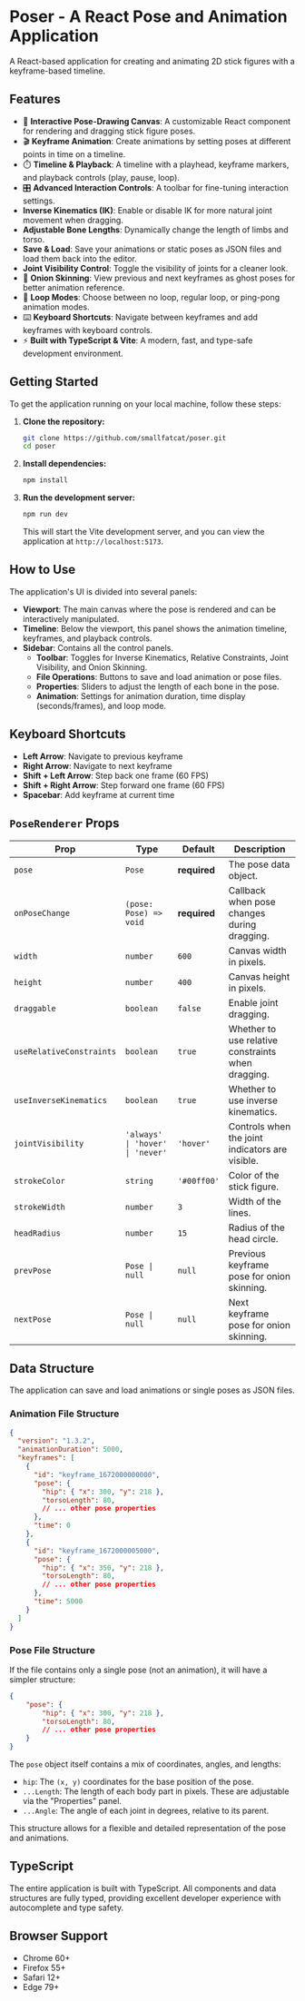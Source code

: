 # Poser - A React Pose and Animation Application

A React-based application for creating and animating 2D stick figures with a keyframe-based timeline.

## Features

- 🎨 **Interactive Pose-Drawing Canvas**: A customizable React component for rendering and dragging stick figure poses.
- 🎬 **Keyframe Animation**: Create animations by setting poses at different points in time on a timeline.
- ⏱️ **Timeline & Playback**: A timeline with a playhead, keyframe markers, and playback controls (play, pause, loop).
- 🎛️ **Advanced Interaction Controls**: A toolbar for fine-tuning interaction settings.
- **Inverse Kinematics (IK)**: Enable or disable IK for more natural joint movement when dragging.
- **Adjustable Bone Lengths**: Dynamically change the length of limbs and torso.
- **Save & Load**: Save your animations or static poses as JSON files and load them back into the editor.
- **Joint Visibility Control**: Toggle the visibility of joints for a cleaner look.
- 🧅 **Onion Skinning**: View previous and next keyframes as ghost poses for better animation reference.
- 🔄 **Loop Modes**: Choose between no loop, regular loop, or ping-pong animation modes.
- ⌨️ **Keyboard Shortcuts**: Navigate between keyframes and add keyframes with keyboard controls.
- ⚡ **Built with TypeScript & Vite**: A modern, fast, and type-safe development environment.

## Getting Started

To get the application running on your local machine, follow these steps:

1.  **Clone the repository:**
    ```sh
    git clone https://github.com/smallfatcat/poser.git
    cd poser
    ```

2.  **Install dependencies:**
    ```sh
    npm install
    ```

3.  **Run the development server:**
    ```sh
    npm run dev
    ```
    This will start the Vite development server, and you can view the application at `http://localhost:5173`.

## How to Use

The application's UI is divided into several panels:

*   **Viewport**: The main canvas where the pose is rendered and can be interactively manipulated.
*   **Timeline**: Below the viewport, this panel shows the animation timeline, keyframes, and playback controls.
*   **Sidebar**: Contains all the control panels.
    *   **Toolbar**: Toggles for Inverse Kinematics, Relative Constraints, Joint Visibility, and Onion Skinning.
    *   **File Operations**: Buttons to save and load animation or pose files.
    *   **Properties**: Sliders to adjust the length of each bone in the pose.
    *   **Animation**: Settings for animation duration, time display (seconds/frames), and loop mode.

## Keyboard Shortcuts

- **Left Arrow**: Navigate to previous keyframe
- **Right Arrow**: Navigate to next keyframe
- **Shift + Left Arrow**: Step back one frame (60 FPS)
- **Shift + Right Arrow**: Step forward one frame (60 FPS)
- **Spacebar**: Add keyframe at current time

## `PoseRenderer` Props

| Prop | Type | Default | Description |
|------|------|---------|-------------|
| `pose` | `Pose` | **required** | The pose data object. |
| `onPoseChange`| `(pose: Pose) => void`| **required** | Callback when pose changes during dragging. |
| `width` | `number` | `600` | Canvas width in pixels. |
| `height` | `number` | `400` | Canvas height in pixels. |
| `draggable` | `boolean` | `false` | Enable joint dragging. |
| `useRelativeConstraints` | `boolean` | `true`| Whether to use relative constraints when dragging. |
| `useInverseKinematics` | `boolean` | `true` | Whether to use inverse kinematics. |
| `jointVisibility` | `'always' \| 'hover' \| 'never'` | `'hover'` | Controls when the joint indicators are visible. |
| `strokeColor` | `string` | `'#00ff00'` | Color of the stick figure. |
| `strokeWidth` | `number` | `3` | Width of the lines. |
| `headRadius` | `number` | `15` | Radius of the head circle. |
| `prevPose` | `Pose \| null` | `null` | Previous keyframe pose for onion skinning. |
| `nextPose` | `Pose \| null` | `null` | Next keyframe pose for onion skinning. |

## Data Structure

The application can save and load animations or single poses as JSON files.

### Animation File Structure

```json
{
  "version": "1.3.2",
  "animationDuration": 5000,
  "keyframes": [
    {
      "id": "keyframe_1672000000000",
      "pose": {
        "hip": { "x": 300, "y": 218 },
        "torsoLength": 80,
        // ... other pose properties
      },
      "time": 0
    },
    {
      "id": "keyframe_1672000005000",
      "pose": {
        "hip": { "x": 350, "y": 218 },
        "torsoLength": 80,
        // ... other pose properties
      },
      "time": 5000
    }
  ]
}
```

### Pose File Structure

If the file contains only a single pose (not an animation), it will have a simpler structure:

```json
{
    "pose": {
        "hip": { "x": 300, "y": 218 },
        "torsoLength": 80,
        // ... other pose properties
    }
}
```

The `pose` object itself contains a mix of coordinates, angles, and lengths:
-   `hip`: The `(x, y)` coordinates for the base position of the pose.
-   `...Length`: The length of each body part in pixels. These are adjustable via the "Properties" panel.
-   `...Angle`: The angle of each joint in degrees, relative to its parent.

This structure allows for a flexible and detailed representation of the pose and animations.

## TypeScript

The entire application is built with TypeScript. All components and data structures are fully typed, providing excellent developer experience with autocomplete and type safety.

## Browser Support

- Chrome 60+
- Firefox 55+
- Safari 12+
- Edge 79+ 